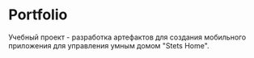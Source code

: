 # Portfolio
Учебный проект - разработка артефактов для создания мобильного приложения для управления умным домом "Stets Home".
